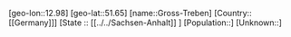 ﻿---
location: [51.65,12.98]
mapzoom: [7,12] 
mapmarker: city 
type: City
tags:
- geo/City


SpocWebEntityId: 30607
isDeleted: false
confidential: public

---
[geo-lon::12.98]
[geo-lat::51.65]
[name::Gross-Treben]
[Country::[[Germany]]]
[State :: [[../../Sachsen-Anhalt]] ]
[Population::]
[Unknown::]

